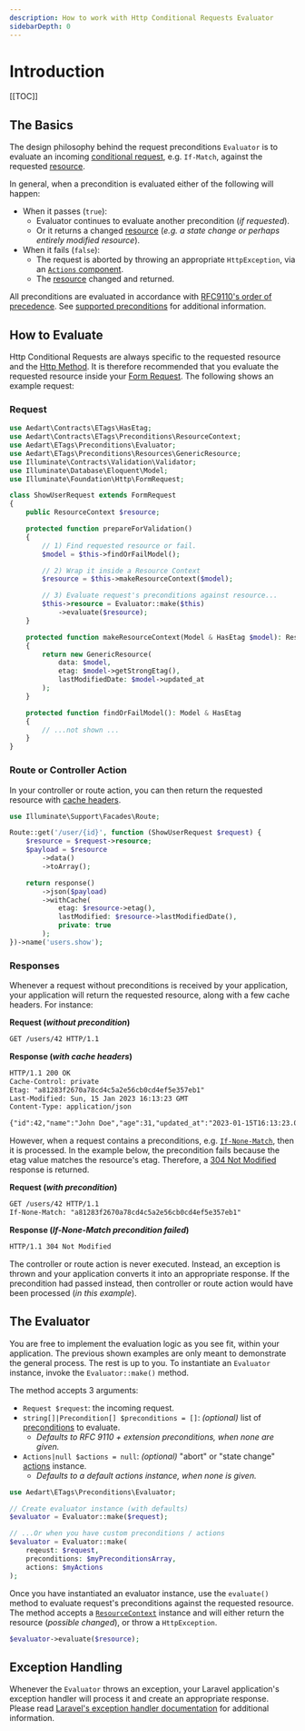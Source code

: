 ```yaml
---
description: How to work with Http Conditional Requests Evaluator
sidebarDepth: 0
---
```


# Introduction

[[TOC]]

## The Basics

The design philosophy behind the request preconditions `Evaluator` is to evaluate an incoming [conditional request](https://httpwg.org/specs/rfc9110.html#preconditions), e.g. `If-Match`, against the requested [resource](./resource-context.md).   

In general, when a precondition is evaluated either of the following will happen:

* When it passes (`true`):
  * Evaluator continues to evaluate another precondition (_if requested_).
  * Or it returns a changed [resource](./resource-context.md) (_e.g. a state change or perhaps entirely modified resource_).
* When it fails (`false`):
  * The request is aborted by throwing an appropriate `HttpException`, via an [`Actions` component](./actions.md).
  * The [resource](./resource-context.md) changed and returned.

All preconditions are evaluated in accordance with [RFC9110's order of precedence](https://httpwg.org/specs/rfc9110.html#precedence).
See [supported preconditions](./preconditions.md#supported-preconditions) for additional information.

## How to Evaluate

Http Conditional Requests are always specific to the requested resource and the [Http Method](https://developer.mozilla.org/en-US/docs/Web/HTTP/Methods).
It is therefore recommended that you evaluate the requested resource inside your [Form Request](https://laravel.com/docs/9.x/validation#form-request-validation).
The following shows an example request:

### Request

```php
use Aedart\Contracts\ETags\HasEtag;
use Aedart\Contracts\ETags\Preconditions\ResourceContext;
use Aedart\ETags\Preconditions\Evaluator;
use Aedart\ETags\Preconditions\Resources\GenericResource;
use Illuminate\Contracts\Validation\Validator;
use Illuminate\Database\Eloquent\Model;
use Illuminate\Foundation\Http\FormRequest;

class ShowUserRequest extends FormRequest
{
    public ResourceContext $resource;

    protected function prepareForValidation()
    {
        // 1) Find requested resource or fail.
        $model = $this->findOrFailModel();

        // 2) Wrap it inside a Resource Context
        $resource = $this->makeResourceContext($model);

        // 3) Evaluate request's preconditions against resource...
        $this->resource = Evaluator::make($this)
            ->evaluate($resource);
    }

    protected function makeResourceContext(Model & HasEtag $model): ResourceContext
    {
        return new GenericResource(
            data: $model,
            etag: $model->getStrongEtag(),
            lastModifiedDate: $model->updated_at
        );
    }

    protected function findOrFailModel(): Model & HasEtag
    {
        // ...not shown ...
    }
}
```

### Route or Controller Action

In your controller or route action, you can then return the requested resource with [cache headers](./../macros.md#withcache). 

```php
use Illuminate\Support\Facades\Route;

Route::get('/user/{id}', function (ShowUserRequest $request) {
    $resource = $request->resource;
    $payload = $resource
        ->data()
        ->toArray();

    return response()
        ->json($payload)
        ->withCache(
            etag: $resource->etag(),
            lastModified: $resource->lastModifiedDate(),
            private: true
        );
})->name('users.show');
```

### Responses

Whenever a request without preconditions is received by your application, your application will return the requested resource, along with a few cache headers. 
For instance:

**Request (_without precondition_)**

```txt
GET /users/42 HTTP/1.1
```

**Response (_with cache headers_)**

```txt
HTTP/1.1 200 OK
Cache-Control: private
Etag: "a81283f2670a78cd4c5a2e56cb0cd4ef5e357eb1"
Last-Modified: Sun, 15 Jan 2023 16:13:23 GMT
Content-Type: application/json

{"id":42,"name":"John Doe","age":31,"updated_at":"2023-01-15T16:13:23.000000Z"}
```

However, when a request contains a preconditions, e.g. [`If-None-Match`](https://httpwg.org/specs/rfc9110.html#field.if-none-match), then it is processed.
In the example below, the precondition fails because the etag value matches the resource's etag.
Therefore, a [304 Not Modified](https://developer.mozilla.org/en-US/docs/Web/HTTP/Status/304) response is returned. 

**Request (_with precondition_)**

```txt
GET /users/42 HTTP/1.1
If-None-Match: "a81283f2670a78cd4c5a2e56cb0cd4ef5e357eb1"
```

**Response (_If-None-Match precondition failed_)**

```txt
HTTP/1.1 304 Not Modified
```

The controller or route action is never executed. Instead, an exception is thrown and your application converts it into an appropriate response.
If the precondition had passed instead, then controller or route action would have been processed (_in this example_). 

## The Evaluator

You are free to implement the evaluation logic as you see fit, within your application.
The previous shown examples are only meant to demonstrate the general process. The rest is up to you.
To instantiate an `Evaluator` instance, invoke the `Evaluator::make()` method. 

The method accepts 3 arguments:

* `Request $request`: the incoming request.
* `string[]|Precondition[] $preconditions = []`: _(optional)_ list of [preconditions](./preconditions.md) to evaluate.
  * _Defaults to RFC 9110 + extension preconditions, when none are given._
* `Actions|null $actions = null`: _(optional)_ "abort" or "state change" [actions](./actions.md) instance.
  * _Defaults to a default actions instance, when none is given._

```php
use Aedart\ETags\Preconditions\Evaluator;

// Create evaluator instance (with defaults)
$evaluator = Evaluator::make($request);

// ...Or when you have custom preconditions / actions
$evaluator = Evaluator::make(
    reqeust: $request,
    preconditions: $myPreconditionsArray,
    actions: $myActions
);
```

Once you have instantiated an evaluator instance, use the `evaluate()` method to evaluate request's preconditions against the requested resource.
The method accepts a [`ResourceContext`](./resource-context.md) instance and will either return the resource (_possible changed_), or throw a `HttpException`. 

```php
$evaluator->evaluate($resource);
```

## Exception Handling

Whenever the `Evaluator` throws an exception, your Laravel application's exception handler will process it and create an appropriate response.
Please read [Laravel's exception handler documentation](https://laravel.com/docs/9.x/errors#the-exception-handler) for additional information.